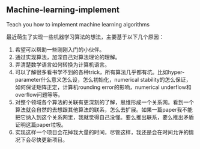 ## Machine-learning-implement

Teach you how to implement machine learning algorithms

最近萌生了实现一些机器学习算法的想法，主要基于以下几个原因：

1. 希望可以帮助一些刚刚入门的小伙伴。
2. 通过实现算法，加深自己对算法理论的理解。
3. 弄清楚数学语言如何转换为计算机语言。
4. 可以了解很多看书学不到的各种trick，所有算法几乎都有坑。比如hyper-parameter什么意义怎么设，怎么初始化，numerical stability的怎么保证，如何保证矩阵正定，计算机rounding error的影响，numerical underflow和overflow问题等等。
5. 对整个领域各个算法的关联有更深刻的了解，思维形成一个关系网。看到一个算法就会自然的去想跟其他算法的联系，怎么去扩展。如果一篇paper我不能把它纳入到这个关系网里，我就觉得自己没懂。要么推出联系，要么推出矛盾证明这篇paper垃圾。
6. 实现这样一个项目会花掉我大量的时间，尽管这样，我还是会在时间允许的情况下会尽快更新项目。

